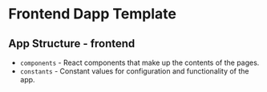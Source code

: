 # Frontend Dapp Template

## App Structure - frontend
- `components` - React components that make up the contents of the pages.
- `constants`  - Constant values for configuration and functionality of the app.